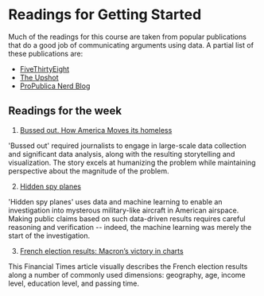 # Readings for Getting Started

Much of the readings for this course are taken from popular
publications that do a good job of communicating arguments using
data. A partial list of these publications are:

* [FiveThirtyEight](https://fivethirtyeight.com/)
* [The Upshot](https://www.nytimes.com/section/upshot)
* [ProPublica Nerd Blog](https://www.propublica.org/nerds)

## Readings for the week

1. [Bussed out. How America Moves its homeless](https://www.theguardian.com/us-news/ng-interactive/2017/dec/20/bussed-out-america-moves-homeless-people-country-study)

'Bussed out' required journalists to engage in large-scale data
collection and significant data analysis, along with the resulting
storytelling and visualization. The story excels at humanizing the
problem while maintaining perspective about the magnitude of the
problem.

2. [Hidden spy planes](https://www.buzzfeednews.com/article/peteraldhous/hidden-spy-planes)

'Hidden spy planes' uses data and machine learning to enable an
investigation into mysterous military-like aircraft in American
airspace. Making public claims based on such data-driven results
requires careful reasoning and verification -- indeed, the machine
learning was merely the start of the investigation.

3. [French election results: Macron’s victory in charts](https://www.ft.com/content/62d782d6-31a7-11e7-9555-23ef563ecf9a)

This Financial Times article visually describes the French election
results along a number of commonly used dimensions: geography, age,
income level, education level, and passing time.
